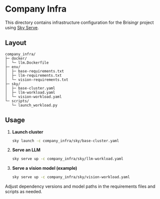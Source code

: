 # Company Infra

This directory contains infrastructure configuration for the Brisingr project
using [Sky Serve](https://sky.cs.berkeley.edu/).

## Layout

```
company_infra/
├─ docker/
│  └─ llm.Dockerfile
├─ env/
│  ├─ base-requirements.txt
│  ├─ llm-requirements.txt
│  └─ vision-requirements.txt
├─ sky/
│  ├─ base-cluster.yaml
│  ├─ llm-workload.yaml
│  └─ vision-workload.yaml
└─ scripts/
   └─ launch_workload.py
```

## Usage

1. **Launch cluster**
   ```bash
   sky launch -c company_infra/sky/base-cluster.yaml
   ```
2. **Serve an LLM**
   ```bash
   sky serve up -c company_infra/sky/llm-workload.yaml
   ```
3. **Serve a vision model (example)**
   ```bash
   sky serve up -c company_infra/sky/vision-workload.yaml
   ```

Adjust dependency versions and model paths in the requirements files and
scripts as needed.
